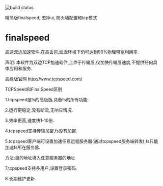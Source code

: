 ![build status](https://api.travis-ci.org/cntsw/finalspeed.svg?branch=master)

精简版finalspeed, 去掉ui, 防火墙配置和tcp模式


# finalspeed
高速双边加速软件,在高丢包,延迟环境下仍可达到90%物理带宽利用率.

声明:
本软件为双边TCP加速软件,工作于传输层,仅加快传输层速度,不提供任何具体应用和服务.

高级版官网
http://www.tcpspeed.com/

TCPSpeed和FinalSpeed区别

1.tcpspeed是fs的高级版,具备fs的所有功能.

2.运行更稳定,没有断流,无响应情况.

3.效率更高,速度快1-10倍.

4.tcpspeed支持传输加密,fs没有加密.

5.tcpspeed客户端可设置加速任意远程服务器(通过tcpspeed服务端转发),fs只能加速fs所在服务器.

方法:目的地址填入任意服务器的地址

7.tcpspeed支持多用户,设置登录密码.

8.长期维护更新.

